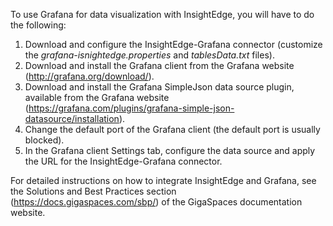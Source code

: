 To use Grafana for data visualization with InsightEdge, you will have to do the following:

1. Download and configure the InsightEdge-Grafana connector (customize the *grafana-isnightedge.properties* and *tablesData.txt* files).
2. Download and install the Grafana client from the Grafana website (http://grafana.org/download/).
3. Download and install the Grafana SimpleJson data source plugin, available from the Grafana website (https://grafana.com/plugins/grafana-simple-json-datasource/installation).
4. Change the default port of the Grafana client (the default port is usually blocked).
5. In the Grafana client Settings tab, configure the data source and apply the URL for the InsightEdge-Grafana connector.


For detailed instructions on how to integrate InsightEdge and Grafana, see the Solutions and Best Practices section (https://docs.gigaspaces.com/sbp/) of the GigaSpaces documentation website.
